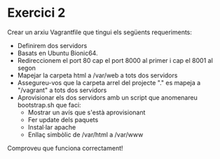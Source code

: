 # Exercici 2

Crear un arxiu Vagrantfile que tingui els següents requeriments:

* Definirem dos servidors
* Basats en Ubuntu Bionic64.
* Redireccionem el port 80 cap el port 8000 al primer i cap el 8001 al segon
* Mapejar la carpeta html a /var/web a tots dos servidors
* Assegureu-vos que la carpeta arrel del projecte "." es mapeja a "/vagrant" a tots dos servidors
* Aprovisionar els dos servidors amb un script que anomenareu bootstrap.sh que faci:
  * Mostrar un avís que s'està aprovisionant
  * Fer update dels paquets
  * Instal·lar apache
  * Enllaç simbòlic de /var/html a /var/www

Comproveu que funciona correctament!